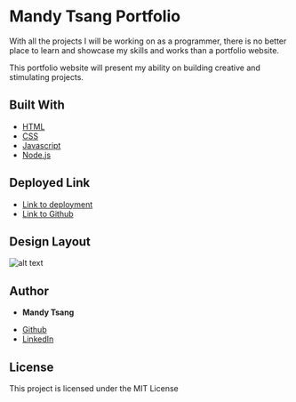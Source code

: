 # Mandy Tsang Portfolio

With all the projects I will be working on as a programmer, there is no better place to learn and showcase my skills and works than a portfolio website.


This portfolio website will present my ability on building creative and stimulating projects. 

## Built With

* [HTML](https://developer.mozilla.org/en-US/docs/Web/HTML)
* [CSS](https://developer.mozilla.org/en-US/docs/Web/CSS)
* [Javascript](https://developer.mozilla.org/en-US/docs/Web/JavaScript)
* [Node.js](https://nodejs.org/en/)


## Deployed Link

- [Link to deployment](https://mandytsang007.github.io/new-portfolio/)
- [Link to Github](https://github.com/MANDYTSANG007/hmtportfolio)

## Design Layout

![alt text](#)


## Author
* **Mandy Tsang**

- [Github](https://github.com/MANDYTSANG007)
- [LinkedIn](https://www.linkedin.com/in/man-tsang-64308b22a/)

## License
This project is licensed under the MIT License